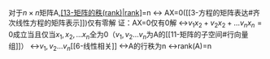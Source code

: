 对于$n \times n$矩阵A,[[13-矩阵的秩(rank)|rank]](A)=n <-> AX=0([[3-方程的矩阵表达#齐次线性方程的矩阵表示]])仅有零解
证：AX=0仅有0解
<->$v_1x_2+v_2x_2+\dots v_nx_n=0$成立当且仅当$x_1,x_2,\dots x_n$全为0（$v_1,v_2 \dots v_n$为A的[[11-矩阵的子空间#行向量组]]）
<->$v_1,v_2 \dots v_n$[[6-线性相关]]
<->A的行秩为n
<->rank(A)=n